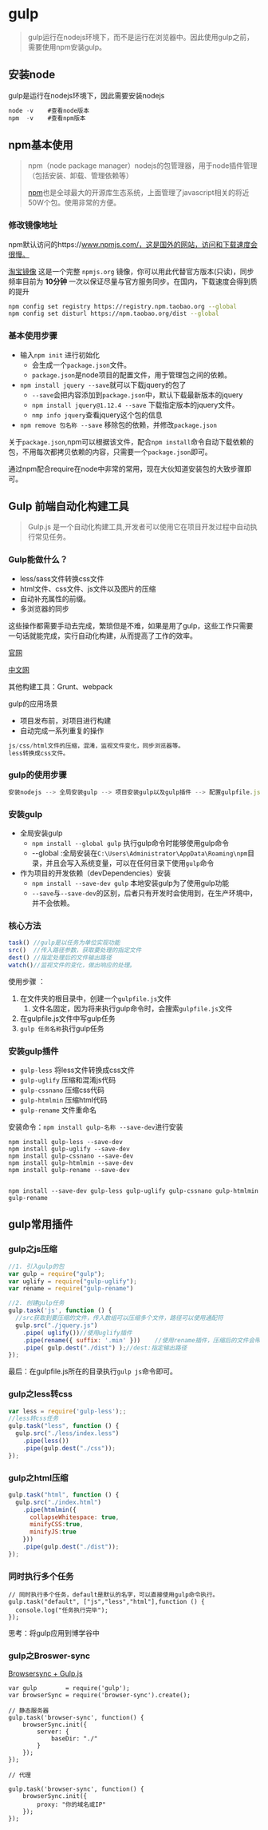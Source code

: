 # gulp

> gulp运行在nodejs环境下，而不是运行在浏览器中。因此使用gulp之前，需要使用npm安装gulp。

## 安装node

gulp是运行在nodejs环境下，因此需要安装nodejs

```javascript
node -v    #查看node版本
npm  -v    #查看npm版本
```

## npm基本使用

> npm（node package manager）nodejs的包管理器，用于node插件管理（包括安装、卸载、管理依赖等）
>
> [npm](https://www.npmjs.com/)也是全球最大的开源库生态系统，上面管理了javascript相关的将近50W个包。使用非常的方便。

### 修改镜像地址

npm默认访问的https://www.npmjs.com/，这是国外的网站，访问和下载速度会很慢。

[淘宝镜像](http://npm.taobao.org/) 这是一个完整 `npmjs.org` 镜像，你可以用此代替官方版本(只读)，同步频率目前为 **10分钟** 一次以保证尽量与官方服务同步。在国内，下载速度会得到质的提升

```bash
npm config set registry https://registry.npm.taobao.org --global
npm config set disturl https://npm.taobao.org/dist --global
```

### 基本使用步骤

- 输入`npm init` 进行初始化
  - 会生成一个`package.json`文件。
  - `package.json`是node项目的配置文件，用于管理包之间的依赖。
- `npm install jquery --save`就可以下载jquery的包了
  - `--save`会把内容添加到`package.json`中，默认下载最新版本的jquery
  - `npm install jquery@1.12.4 --save` 下载指定版本的jquery文件。
  - `nmp info jquery`查看jquery这个包的信息
- `npm remove 包名称 --save` 移除包的依赖，并修改`package.json`

关于`package.json`,npm可以根据该文件，配合`npm install`命令自动下载依赖的包，不用每次都拷贝依赖的内容，只需要一个`package.json`即可。

通过npm配合require在node中非常的常用，现在大伙知道安装包的大致步骤即可。

## Gulp 前端自动化构建工具

> Gulp.js 是一个自动化构建工具,开发者可以使用它在项目开发过程中自动执行常见任务。

### Gulp能做什么？

- less/sass文件转换css文件
- html文件、css文件、js文件以及图片的压缩
- 自动补充属性的前缀。
- 多浏览器的同步

这些操作都需要手动去完成，繁琐但是不难，如果是用了gulp，这些工作只需要一句话就能完成，实行自动化构建，从而提高了工作的效率。

[官网](http://www.gulpjs.com/)

[中文网](http://www.gulpjs.com.cn/)

其他构建工具：Grunt、webpack



gulp的应用场景

+ 项目发布前，对项目进行构建
+ 自动完成一系列重复的操作

```javascript
js/css/html文件的压缩，混淆，监视文件变化，同步浏览器等。
less转换成css文件。
```



### gulp的使用步骤

```javascript
安装nodejs --> 全局安装gulp --> 项目安装gulp以及gulp插件 --> 配置gulpfile.js --> 运行任务
```

### 安装gulp

- 全局安装gulp
  - `npm install --global gulp` 执行gulp命令时能够使用gulp命令
  - --global :全局安装在`C:\Users\Administrator\AppData\Roaming\npm`目录，并且会写入系统变量，可以在任何目录下使用`gulp`命令
- 作为项目的开发依赖（devDependencies）安装
  - `npm install --save-dev gulp` 本地安装gulp为了使用gulp功能
  - `--save`与`--save-dev`的区别，后者只有开发时会使用到，在生产环境中，并不会依赖。



### 核心方法

```javascript
task() //gulp是以任务为单位实现功能
src()  //传入路径参数，获取要处理的指定文件
dest() //指定处理后的文件输出路径
watch()//监视文件的变化，做出响应的处理。
```



使用步骤 ：

1. 在文件夹的根目录中，创建一个`gulpfile.js`文件
   1. 文件名固定，因为将来执行gulp命令时，会搜索`gulpfile.js`文件
2. 在gulpfile.js文件中写gulp任务
3. `gulp 任务名称`执行gulp任务

### 安装gulp插件

- `gulp-less` 将less文件转换成css文件
- `gulp-uglify` 压缩和混淆js代码
- `gulp-cssnano` 压缩css代码
- `gulp-htmlmin` 压缩html代码
- `gulp-rename` 文件重命名

安装命令：`npm install gulp-名称 --save-dev`进行安装

```javas
npm install gulp-less --save-dev
npm install gulp-uglify --save-dev
npm install gulp-cssnano --save-dev
npm install gulp-htmlmin --save-dev
npm install gulp-rename --save-dev


npm install --save-dev gulp-less gulp-uglify gulp-cssnano gulp-htmlmin gulp-rename
```

## gulp常用插件

### gulp之js压缩

```javascript
//1. 引入gulp的包
var gulp = require("gulp");
var uglify = require("gulp-uglify");
var rename = require("gulp-rename")

//2. 创建gulp任务
gulp.task('js', function () {
  //src获取到要压缩的文件，传入数组可以压缩多个文件，路径可以使用通配符
  gulp.src("./jquery.js")
    .pipe( uglify())//使用uglify插件
    .pipe(rename({ suffix: '.min' }))    //使用rename插件，压缩后的文件会带上.min后缀
    .pipe( gulp.dest("./dist") );//dest:指定输出路径
});
```

最后：在gulpfile.js所在的目录执行`gulp js`命令即可。



### gulp之less转css

```javascript
var less = require('gulp-less');;
//less转css任务
gulp.task("less", function () {
  gulp.src("./less/index.less")
    .pipe(less())
    .pipe(gulp.dest("./css"));
});
```



### gulp之html压缩

```javascript
gulp.task("html", function () {
  gulp.src("./index.html")
    .pipe(htmlmin({
      collapseWhitespace: true,
      minifyCSS:true,
      minifyJS:true
    }))
    .pipe(gulp.dest("./dist"));
});
```

### 同时执行多个任务

```
// 同时执行多个任务，default是默认的名字，可以直接使用gulp命令执行。
gulp.task("default", ["js","less","html"],function () {
  console.log("任务执行完毕");
});
```



思考：将gulp应用到博学谷中



### gulp之Broswer-sync

[Browsersync + Gulp.js](http://www.browsersync.cn/docs/gulp/)

```
var gulp        = require('gulp');
var browserSync = require('browser-sync').create();

// 静态服务器
gulp.task('browser-sync', function() {
    browserSync.init({
        server: {
            baseDir: "./"
        }
    });
});

// 代理

gulp.task('browser-sync', function() {
    browserSync.init({
        proxy: "你的域名或IP"
    });
});
```